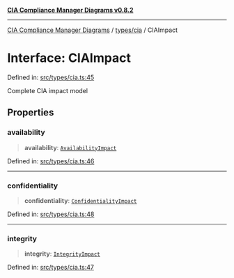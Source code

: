 [**CIA Compliance Manager Diagrams v0.8.2**](../../../README.md)

***

[CIA Compliance Manager Diagrams](../../../modules.md) / [types/cia](../README.md) / CIAImpact

# Interface: CIAImpact

Defined in: [src/types/cia.ts:45](https://github.com/Hack23/cia-compliance-manager/blob/423c5d261c747ade8ca2550e176aa05168b5a31e/src/types/cia.ts#L45)

Complete CIA impact model

## Properties

### availability

> **availability**: [`AvailabilityImpact`](AvailabilityImpact.md)

Defined in: [src/types/cia.ts:46](https://github.com/Hack23/cia-compliance-manager/blob/423c5d261c747ade8ca2550e176aa05168b5a31e/src/types/cia.ts#L46)

***

### confidentiality

> **confidentiality**: [`ConfidentialityImpact`](ConfidentialityImpact.md)

Defined in: [src/types/cia.ts:48](https://github.com/Hack23/cia-compliance-manager/blob/423c5d261c747ade8ca2550e176aa05168b5a31e/src/types/cia.ts#L48)

***

### integrity

> **integrity**: [`IntegrityImpact`](IntegrityImpact.md)

Defined in: [src/types/cia.ts:47](https://github.com/Hack23/cia-compliance-manager/blob/423c5d261c747ade8ca2550e176aa05168b5a31e/src/types/cia.ts#L47)
